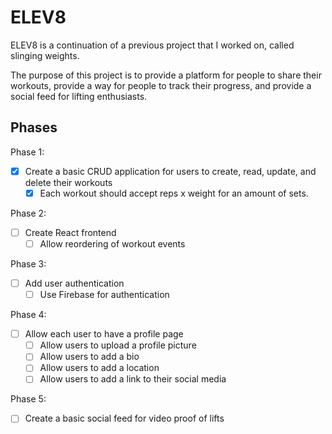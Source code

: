 # ELEV8

ELEV8 is a continuation of a previous project that I worked on, called slinging weights. 

The purpose of this project is to provide a platform for people to share their workouts, provide a way for people to track their progress, and provide a social feed for lifting enthusiasts.

## Phases

Phase 1: 
- [X] Create a basic CRUD application for users to create, read, update, and delete their workouts
  - [X] Each workout should accept reps x weight for an amount of sets.

Phase 2:
- [ ] Create React frontend
  - [ ] Allow reordering of workout events

Phase 3:
- [ ] Add user authentication
  - [ ] Use Firebase for authentication

Phase 4:
- [ ] Allow each user to have a profile page
  - [ ] Allow users to upload a profile picture
  - [ ] Allow users to add a bio
  - [ ] Allow users to add a location
  - [ ] Allow users to add a link to their social media

Phase 5:
- [ ] Create a basic social feed for video proof of lifts